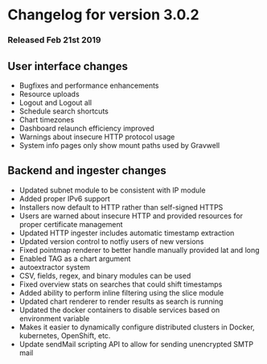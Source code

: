 # Changelog for version 3.0.2

### Released Feb 21st 2019

## User interface changes
* Bugfixes and performance enhancements
 * Resource uploads
 * Logout and Logout all
 * Schedule search shortcuts
 * Chart timezones
* Dashboard relaunch efficiency improved
* Warnings about insecure HTTP protocol usage
* System info pages only show mount paths used by Gravwell

## Backend and ingester changes
* Updated subnet module to be consistent with IP module
 * Added proper IPv6 support
* Installers now default to HTTP rather than self-signed HTTPS
 * Users are warned about insecure HTTP and provided resources for proper certificate management
* Updated HTTP ingester includes automatic timestamp extraction
* Updated version control to notfiy users of new versions
* Fixed pointmap renderer to better handle manually provided lat and long
* Enabled TAG as a chart argument
* autoextractor system
 * CSV, fields, regex, and binary modules can be used
* Fixed overview stats on searches that could shift timestamps
* Added ability to perform inline filtering using the slice module
* Updated chart renderer to render results as search is running
* Updated the docker containers to disable services based on environment variable
 * Makes it easier to dynamically configure distributed clusters in Docker, kubernetes, OpenShift, etc.
* Update sendMail scripting API to allow for sending unencrypted SMTP mail
